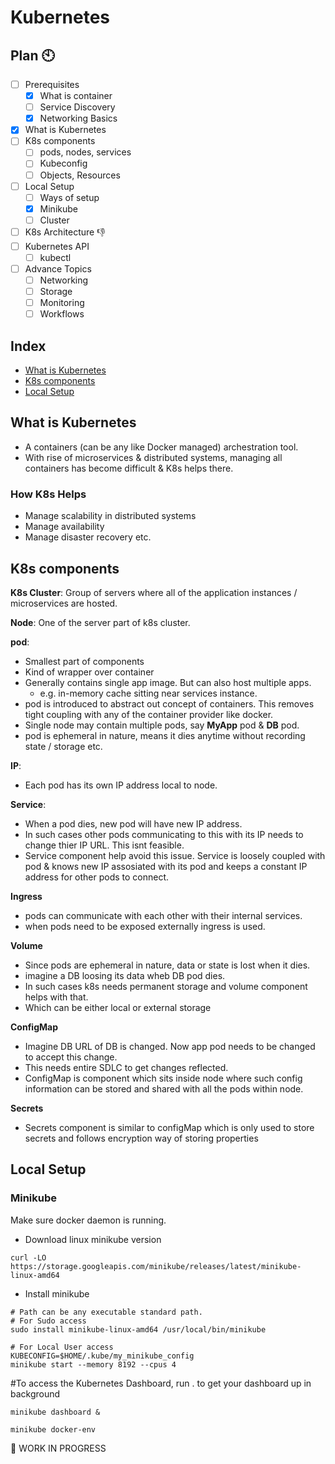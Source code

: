 ---
---

# Kubernetes

## Plan 🕙
- [ ]  Prerequisites
    - [x]  What is container
    - [ ]  Service Discovery
    - [x]  Networking Basics
- [x]  What is Kubernetes
- [ ]  K8s components
    - [ ]  pods, nodes, services
    - [ ]  Kubeconfig
    - [ ]  Objects, Resources
- [ ]  Local Setup
    - [ ]  Ways of setup
    - [x]  Minikube
    - [ ]  Cluster
- [ ]  K8s Architecture 👎
- [ ]  Kubernetes API
    - [ ]  kubectl
- [ ]  Advance Topics
    - [ ]  Networking
    - [ ]  Storage
    - [ ]  Monitoring
    - [ ]  Workflows

## Index
- [What is Kubernetes](what-is-kubernetes)
- [K8s components](k8s-components)
- [Local Setup](local-setup)

## What is Kubernetes

- A containers (can be any like Docker managed) archestration tool.
- With rise of microservices & distributed systems, managing all containers has become difficult & K8s helps there.

### How K8s Helps
- Manage scalability in distributed systems
- Manage availability
- Manage disaster recovery etc.

## K8s components
**K8s Cluster**: Group of servers where all of the application instances / microservices are hosted.

**Node**: One of the server part of k8s cluster.

**pod**:
- Smallest part of components
- Kind of wrapper over container
- Generally contains single app image. But can also host multiple apps.
    - e.g. in-memory cache sitting near services instance.
- pod is introduced to abstract out concept of containers. This removes tight coupling with any of the container provider like docker.
- Single node may contain multiple pods, say **MyApp** pod & **DB** pod.
- pod is ephemeral in nature, means it dies anytime without recording state / storage etc.

**IP**:
- Each pod has its own IP address local to node.

**Service**:
- When a pod dies, new pod will have new IP address.
- In such cases other pods communicating to this with its IP needs to change thier IP URL. This isnt feasible.
- Service component help avoid this issue. Service is loosely coupled with pod & knows new IP assosiated with its pod and keeps a constant IP address for other pods to connect.

**Ingress**
- pods can communicate with each other with their internal services.
- when pods need to be exposed externally ingress is used.

**Volume**
- Since pods are ephemeral in nature, data or state is lost when it dies.
- imagine a DB loosing its data wheb DB pod dies.
- In such cases k8s needs permanent storage and volume component helps with that.
- Which can be either local or external storage

**ConfigMap**
- Imagine DB URL of DB is changed. Now app pod needs to be changed to accept this change.
- This needs entire SDLC to get changes reflected.
- ConfigMap is component which sits inside node where such config information can be stored and shared with all the pods within node.

**Secrets**
- Secrets component is similar to configMap which is only used to store secrets and follows encryption way of storing properties

## Local Setup

### Minikube
Make sure docker daemon is running.
- Download linux minikube version
```console
curl -LO https://storage.googleapis.com/minikube/releases/latest/minikube-linux-amd64
```

- Install minikube
```console
# Path can be any executable standard path.
# For Sudo access
sudo install minikube-linux-amd64 /usr/local/bin/minikube

# For Local User access
KUBECONFIG=$HOME/.kube/my_minikube_config
minikube start --memory 8192 --cpus 4
```

#To access the Kubernetes Dashboard, run . to get your dashboard up in background
```console
minikube dashboard &

minikube docker-env
```


👷 WORK IN PROGRESS
